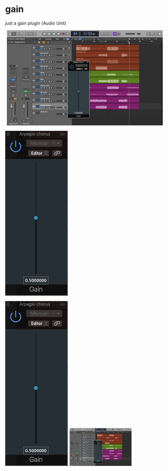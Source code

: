 # gain
just a gain plugin (Audio Unit)

![](medias/screenshot.png)  

![](medias/screenshot2.png)  

<img src="medias/screenshot2.png" alt="the plugin" width="200"/>  

<img src="medias/screenshot.png" alt="the plugin in context" width="200"/>  


